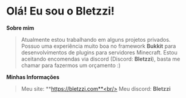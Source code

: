 # Olá! Eu sou o Bletzzi!

__Sobre mim__
> Atualmente estou trabalhando em alguns projetos privados.<br/>
> Possuo uma experiência muito boa no framework **Bukkit** para desenvolvimentos de plugins para servidores Minecraft.
> Estou aceitando encomendas via discord (Discord: **Bletzzi**), basta me chamar para fazermos um orçamento :)

__Minhas Informações__
> Meu site: **https://bletzzi.com**<br/>
> Meu discord: **Bletzzi**
